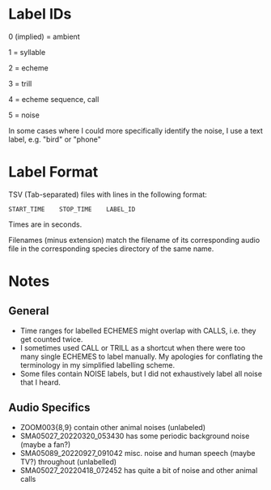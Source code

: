 # Label IDs
0 (implied) = ambient

1 = syllable

2 = echeme

3 = trill

4 = echeme sequence, call

5 = noise

In some cases where I could more specifically identify the noise, I use a text label, e.g. "bird" or "phone"

# Label Format
TSV (Tab-separated) files with lines in the following format:

`START_TIME    STOP_TIME    LABEL_ID`

Times are in seconds. 

Filenames (minus extension) match the filename of its corresponding audio file
in the corresponding species directory of the same name.

# Notes
## General
* Time ranges for labelled ECHEMES might overlap with CALLS, i.e. they get counted twice.
* I sometimes used CALL or TRILL as a shortcut when there were too many single ECHEMES to label manually. My apologies for conflating the terminology in my simplified labelling scheme.
* Some files contain NOISE labels, but I did not exhaustively label all noise that I heard.

## Audio Specifics
* ZOOM003{8,9} contain other animal noises (unlabeled)
* SMA05027\_20220320\_053430 has some periodic background noise (maybe a fan?)
* SMA05089\_20220927\_091042 misc. noise and human speech (maybe TV?) throughout (unlabelled)
* SMA05027\_20220418\_072452 has quite a bit of noise and other animal calls

